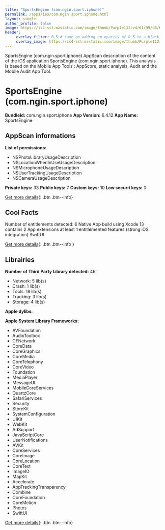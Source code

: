 ```yaml
---
title: "SportsEngine (com.ngin.sport.iphone)"
permalink: /apps/ios/com.ngin.sport.iphone.html
layout: single
author_profile: false
image: https://is4-ssl.mzstatic.com/image/thumb/Purple112/v4/61/99/d3/6199d305-9d43-0b36-8a1c-53b239cfb597/AppIcon-1x_U007emarketing-0-7-0-85-220.png/512x512bb.jpg
header: 
     overlay_filter: 0.5 # same as adding an opacity of 0.5 to a black background
     overlay_image: https://is4-ssl.mzstatic.com/image/thumb/Purple112/v4/61/99/d3/6199d305-9d43-0b36-8a1c-53b239cfb597/AppIcon-1x_U007emarketing-0-7-0-85-220.png/512x512bb.jpg
---
```

SportsEngine (com.ngin.sport.iphone) AppScan description of the content of the iOS application SportsEngine (com.ngin.sport.iphone). This analysis is based on the Mobile App Tools : AppScore, static analysis, Audit and the Mobile Audit App Tool.

# SportsEngine (com.ngin.sport.iphone)

**BundleId:** com.ngin.sport.iphone
**App Version:** 6.4.12
**App Name:** SportsEngine


## AppScan informations 

**List of permissions:** 
- NSPhotoLibraryUsageDescription
- NSLocationWhenInUseUsageDescription
- NSMicrophoneUsageDescription
- NSUserTrackingUsageDescription
- NSCameraUsageDescription
  
  
**Private keys:** 33
**Public keys:** 7
**Custom keys:** 10
**Low securit keys:** 0
  
[Get more details](/pricing.html){: .btn .btn--info}

## Cool Facts

Number of entitlements detected: 6
Native App
build using Xcode 13
contains 2 App extensions
at least 1 entitlemented features (strong iOS integration)
SwiftUI
  
[Get more details](/pricing.html){: .btn .btn--info }

## Librairies 
**Number of Third Party Library detected:** 46
- Network: 5 lib(s)
- Crash: 1 lib(s)
- Tools: 18 lib(s)
- Tracking: 3 lib(s)
- Storage: 4 lib(s)


**Apple dylibs:**


**Apple System Library Frameworks:**
- AVFoundation
- AudioToolbox
- CFNetwork
- CoreData
- CoreGraphics
- CoreMedia
- CoreTelephony
- CoreVideo
- Foundation
- MediaPlayer
- MessageUI
- MobileCoreServices
- QuartzCore
- SafariServices
- Security
- StoreKit
- SystemConfiguration
- UIKit
- WebKit
- AdSupport
- JavaScriptCore
- UserNotifications
- AVKit
- CoreServices
- CoreImage
- CoreLocation
- CoreText
- ImageIO
- MapKit
- Accelerate
- AppTrackingTransparency
- Combine
- CoreFoundation
- CoreMotion
- Photos
- SwiftUI


  
[Get more details](/pricing.html){: .btn .btn--info}

